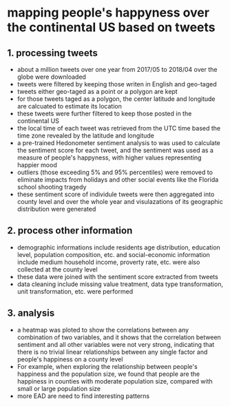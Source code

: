 # mapping people's happyness over the continental US based on tweets
## 1. processing tweets
* about a million tweets over one year from 2017/05 to 2018/04 over the globe were downloaded
* tweets were filtered by keeping those writen in English and geo-taged
* tweets either geo-taged as a point or a polygon are kept
* for those tweets taged as a polygon, the center latitude and longitude are calcuated to estimate its location
* these tweets were further filtered to keep those posted in the continental US
* the local time of each tweet was retrieved from the UTC time based the time zone revealed by the latitude and longitude
* a pre-trained Hedonometer sentiment analysis to was used to calculate the sentiment score for each tweet, and the sentiment was used as a measure of people's happyness, with higher values representing happier mood
* outliers (those exceeding 5% and 95% percentiles) were removed to eliminate impacts from holidays and other social events like the Florida school shooting tragedy
* these sentiment score of individule tweets were then aggregated into county level and over the whole year and visulazations of its geographic distribution were generated

## 2. process other information
* demographic informations include residents age distribution, education level, population composition, etc. and social-economic information include medium household income, proverty rate, etc. were also collected at the county level
* these data were joined with the sentiment score extracted from tweets
* data cleaning include missing value treatment, data type transformation, unit transformation, etc. were performed

## 3. analysis
* a heatmap was ploted to show the correlations between any combination of two variables, and it shows that the correlation between sentiment and all other variables were not very strong, indicating that there is no trivial linear relationships between any single factor and people's happiness on a county level
* For example, when exploring the relationship between people's happiness and the population size, we found that people are the happiness in counties with moderate population size, compared with small or large population size
*  more EAD are need to find interesting patterns
